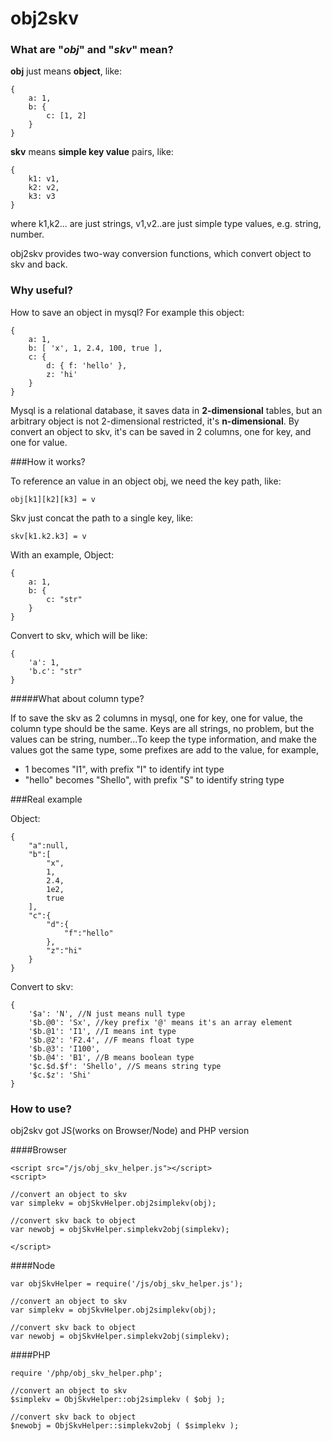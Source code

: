obj2skv
============

### What are "*obj*" and "*skv*" mean?

**obj** just means **object**, like:

	{ 	
		a: 1, 
		b: {
			c: [1, 2]
		}
	}

**skv** means **simple key value** pairs, like:

	{
		k1: v1,
		k2: v2,
		k3: v3
	}

where k1,k2... are just strings, v1,v2..are just simple type values, e.g. string, number.

obj2skv provides two-way conversion functions, which convert object to skv and back.

### Why useful?

How to save an object in mysql? For example this object:

	{
		a: 1,
		b: [ 'x', 1, 2.4, 100, true ],
		c: { 
			d: { f: 'hello' },
			z: 'hi' 
		} 
	}


Mysql is a relational database, it saves data in **2-dimensional** tables, but an arbitrary object is not 2-dimensional restricted, it's **n-dimensional**. By convert an object to skv, it's can be saved in 2 columns, one for key, and one for value.


###How it works?

To reference an value in an object obj, we need the key path, like:

	obj[k1][k2][k3] = v 

Skv just concat the path to a single key, like:

	skv[k1.k2.k3] = v

With an example, Object:

	{ 	
		a: 1, 
		b: {
			c: "str"
		}
	}

Convert to skv, which will be like: 

	{ 
		'a': 1, 
		'b.c': "str"
	}


#####What about column type?

If to save the skv as 2 columns in mysql, one for key, one for value, the column type should be the same. Keys are all strings, no problem, but the values can be string, number...To keep the type information, and make the values got the same type, some prefixes are add to the value, for example, 


- 1 becomes "I1", with prefix "I" to identify int type
- "hello" becomes "Shello", with prefix "S" to identify string type


###Real example

Object: 

	{
	    "a":null,
	    "b":[
	        "x",
	        1,
	        2.4,
	        1e2,
	        true
	    ],
	    "c":{
	        "d":{
	            "f":"hello"
	        },
	        "z":"hi"
	    }
	}

Convert to skv:

	{ 
		'$a': 'N', //N just means null type
		'$b.@0': 'Sx', //key prefix '@' means it's an array element
		'$b.@1': 'I1', //I means int type
		'$b.@2': 'F2.4', //F means float type
		'$b.@3': 'I100',
		'$b.@4': 'B1', //B means boolean type
		'$c.$d.$f': 'Shello', //S means string type
		'$c.$z': 'Shi'
	}

### How to use?

obj2skv got JS(works on Browser/Node) and PHP version

####Browser

	<script src="/js/obj_skv_helper.js"></script>
	<script>

	//convert an object to skv
	var simplekv = objSkvHelper.obj2simplekv(obj);

	//convert skv back to object
	var newobj = objSkvHelper.simplekv2obj(simplekv);

	</script>

####Node

	var objSkvHelper = require('/js/obj_skv_helper.js');
	
	//convert an object to skv
	var simplekv = objSkvHelper.obj2simplekv(obj);

	//convert skv back to object
	var newobj = objSkvHelper.simplekv2obj(simplekv);

####PHP

	require '/php/obj_skv_helper.php';

	//convert an object to skv
	$simplekv = ObjSkvHelper::obj2simplekv ( $obj );
	
	//convert skv back to object
	$newobj = ObjSkvHelper::simplekv2obj ( $simplekv );
